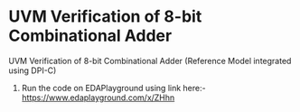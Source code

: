 # UVM Verification of 8-bit Combinational Adder
UVM Verification of 8-bit Combinational Adder (Reference Model integrated using DPI-C)
1. Run the code on EDAPlayground using link here:- https://www.edaplayground.com/x/ZHhn 
